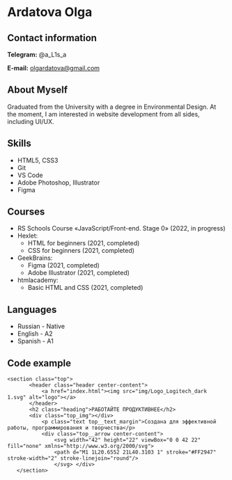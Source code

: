 # Ardatova Olga 
## Contact information
**Telegram:** @a_L1s_a


**E-mail:** olgardatova@gmail.com

## About Myself
Graduated from the University with a degree in Environmental Design. At the moment, I am interested in website development from all sides, including UI/UX.

## Skills
* HTML5, CSS3
* Git
* VS Code
* Adobe Photoshop, Illustrator
* Figma
    

## Courses
* RS Schools Course «JavaScript/Front-end. Stage 0» (2022, in progress)
* Hexlet:
    + HTML for beginners (2021, completed)
    + CSS for beginners (2021, completed)
* GeekBrains:
    + Figma (2021, completed)
    + Adobe Illustrator (2021, completed)
* htmlacademy:
    + Basic HTML and CSS (2021, completed)

## Languages
* Russian - Native
* English - A2
* Spanish - A1

## Code example
 ```
 <section class="top">
        <header class="header center-content">
            <a href="index.html"><img src="img/Logo_Logitech_dark 1.svg" alt="logo"></a>
        </header>
        <h2 class="heading">РАБОТАЙТЕ ПРОДУКТИВНЕЕ</h2>
        <div class="top_img"></div>
            <p class="text top__text_margin">Создана для эффективной работы, программирования и творчества</p>
            <div class="top__arrow center-content">
                <svg width="42" height="22" viewBox="0 0 42 22" fill="none" xmlns="http://www.w3.org/2000/svg">
                <path d="M1 1L20.6552 21L40.3103 1" stroke="#FF2947" stroke-width="2" stroke-linejoin="round"/>
                </svg> </div>
    </section>
